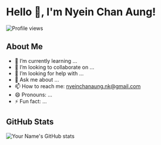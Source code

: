 # Hello 👋, I'm Nyein Chan Aung!

![Profile views](https://gpvc.arturio.dev/yourusername)

## About Me
- 🌱 I’m currently learning ...
- 👯 I’m looking to collaborate on ...
- 🤔 I’m looking for help with ...
- 💬 Ask me about ...
- 📫 How to reach me: [nyeinchanaung.nk@gmail.com](mailto:nyeinchanaung.nk@gmail.com)
- 😄 Pronouns: ...
- ⚡ Fun fact: ...

## GitHub Stats
![Your Name's GitHub stats](https://github-readme-stats.vercel.app/api?username=NyeinChanAungNCA&show_icons=true&theme=radical)


<!--
**NyeinChanAungNCA/NyeinChanAungNCA** is a ✨ _special_ ✨ repository because its `README.md` (this file) appears on your GitHub profile.

Here are some ideas to get you started:

- 🔭 I’m currently working on ...
- 🌱 I’m currently learning ...
- 👯 I’m looking to collaborate on ...
- 🤔 I’m looking for help with ...
- 💬 Ask me about ...
- 📫 How to reach me: ...
- 😄 Pronouns: ...
- ⚡ Fun fact: ...
-->
